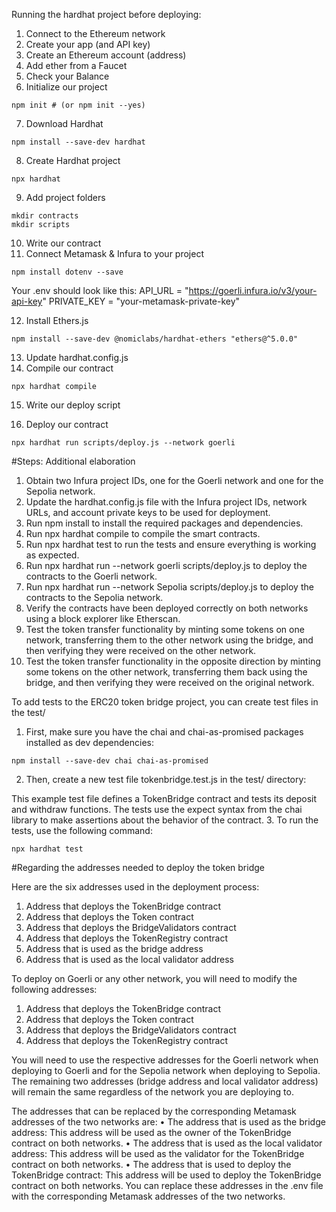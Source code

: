 Running the hardhat project before deploying:

1.	Connect to the Ethereum network
2.	Create your app (and API key)
3.	Create an Ethereum account (address)
4.	Add ether from a Faucet
5.	Check your Balance
6.	Initialize our project
```shell
npm init # (or npm init --yes)
```
7.	Download Hardhat
```shell
npm install --save-dev hardhat
```
8.	Create Hardhat project
```shell
npx hardhat
```
9.	Add project folders

```shell
mkdir contracts
mkdir scripts
```
10.	Write our contract
11.	Connect Metamask & Infura to your project
```shell
npm install dotenv --save
```
Your .env should look like this:
API_URL = "https://goerli.infura.io/v3/your-api-key"
PRIVATE_KEY = "your-metamask-private-key"

12.	Install Ethers.js
```shell
npm install --save-dev @nomiclabs/hardhat-ethers "ethers@^5.0.0"
```
13.	Update hardhat.config.js
14.	Compile our contract
```shell
npx hardhat compile
```
15.	Write our deploy script

16.	Deploy our contract
```shell
npx hardhat run scripts/deploy.js --network goerli
```

#Steps: Additional elaboration 

1.	Obtain two Infura project IDs, one for the Goerli network and one for the Sepolia network.
2.	Update the hardhat.config.js file with the Infura project IDs, network URLs, and account private keys to be used for deployment.
3.	Run npm install to install the required packages and dependencies.
4.	Run npx hardhat compile to compile the smart contracts.
5.	Run npx hardhat test to run the tests and ensure everything is working as expected.
6.	Run npx hardhat run --network goerli scripts/deploy.js to deploy the contracts to the Goerli network.
7.	Run npx hardhat run --network Sepolia scripts/deploy.js to deploy the contracts to the Sepolia network.
8.	Verify the contracts have been deployed correctly on both networks using a block explorer like Etherscan.
9.	Test the token transfer functionality by minting some tokens on one network, transferring them to the other network using the bridge, and then verifying they were received on the other network.
10.	Test the token transfer functionality in the opposite direction by minting some tokens on the other network, transferring them back using the bridge, and then verifying they were received on the original network.

To add tests to the ERC20 token bridge project, you can create test files in the test/
1.	First, make sure you have the chai and chai-as-promised packages installed as dev dependencies:

```shell
npm install --save-dev chai chai-as-promised
```

2.	Then, create a new test file tokenbridge.test.js in the test/ directory:

This example test file defines a TokenBridge contract and tests its deposit and withdraw functions. The tests use the expect syntax from the chai library to make assertions about the behavior of the contract.
3.	To run the tests, use the following command:

```shell
npx hardhat test
```

#Regarding the addresses needed to deploy the token bridge 

Here are the six addresses used in the deployment process:
1.	Address that deploys the TokenBridge contract
2.	Address that deploys the Token contract
3.	Address that deploys the BridgeValidators contract
4.	Address that deploys the TokenRegistry contract
5.	Address that is used as the bridge address
6.	Address that is used as the local validator address

To deploy on Goerli or any other network, you will need to modify the following addresses:
1.	Address that deploys the TokenBridge contract
2.	Address that deploys the Token contract
3.	Address that deploys the BridgeValidators contract
4.	Address that deploys the TokenRegistry contract

You will need to use the respective addresses for the Goerli network when deploying to Goerli and for the Sepolia network when deploying to Sepolia. The remaining two addresses (bridge address and local validator address) will remain the same regardless of the network you are deploying to.

The addresses that can be replaced by the corresponding Metamask addresses of the two networks are:
•	The address that is used as the bridge address: This address will be used as the owner of the TokenBridge contract on both networks.
•	The address that is used as the local validator address: This address will be used as the validator for the TokenBridge contract on both networks.
•	The address that is used to deploy the TokenBridge contract: This address will be used to deploy the TokenBridge contract on both networks.
You can replace these addresses in the .env file with the corresponding Metamask addresses of the two networks.


















```

